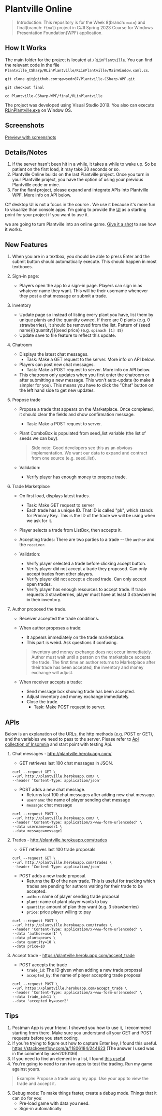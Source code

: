 # Plantville Online

> Introduction: This repository is for the Week 8(branch: `main`) and final(branch: `final`) project in C#II Spring 2023 Course for Windows Presentation Foundation(WPF) application.

## How It Works
The main folder for the project is located at `/RLinPlantville`. You can find the relevant code in the file `Plantville_CSharp/RLinPlantville/RLinPlantville/MainWindow.xaml.cs`.

```shell
git clone git@github.com:qawsedr87/Plantville-CSharp-WPF.git

git checkout final

cd Plantville-CSharp-WPF/final/RLinPlantville
```

The project was developed using Visual Studio 2019. You also can execute [RLinPlantville.exe](/RLinPlantville/RLinPlantville/bin//Debug) on Window OS. 

## Screenshots 
[Preview with screenshots](/screenshots)

## Details/Notes

1. If the server hasn't been hit in a while, it takes a while to wake up. So be patient on the first load, it may take 30 seconds or so.
2. Plantville Online builds on the last Plantville project. Once you turn in your Plantville project, you have the option of using your previous Plantvillle code or mine.
3. For the fianl project, please expand and integrate APIs into Plantville WPF. More info on API below.

C# desktop UI is not a focus in the course . We use it because it's more fun to visualize than console apps.  I'm going to provide the [UI](/final/example/Plantville_Online_UI_Assets) as a starting point for your project if you want to use it. 

we are going to turn Plantville into an online game. [Give it a shot](/final/example/Plantville_Online/Plantville.exe) to see how it works. 

## New Features
1. When you are in a textbox, you should be able to press Enter and the submit button should automatically execute. This should happen in most textboxes.
2. Sign-in page:
    - Players open the app to a sign-in page. Players can sign in as whatever name they want. This will be their username whenever they post a chat message or submit a trade.

3. Inventory
    - Update page so instead of listing every plant you have, list them by unique plants and the quantity owned. If there are 0 plants (e.g. 0 strawberries), it should be removed from the list. Pattern of {seed name}[{quantity}]{seed price} (e.g. `spinach [1] $5`)
    - Update save to file feature to reflect this update.

4. Chatroom
    - Displays the latest chat messages.
        - Task: Make a GET request to the server. More info on API below.
    - Players can post new chat messages. 
        - Task: Make a POST request to server. More info on API below.
    - This chatroom only updates when you first enter the chatroom or after submitting a new message. This won't auto-update (to make it simpler for you). This means you have to click the "Chat" button on the left hand side to get new updates.

5. Propose trade
    - Propose a trade that appears on the Marketplace. Once completed, it should clear the fields and show confirmation message.
        - Task: Make a POST request to server.
    - Plant ComboBox is populated from seed_list variable (the list of seeds we can buy).

        > Side note: Good developers see this as an obvious implementation. We want our data to expand and contract from one source (e.g. seed_list). 
    - Validation: 
        - Verify player has enough money to propose trade.

6. Trade Marketplace
    - On first load, displays latest trades.
        - Task: Make GET request to server
        - Each trade has a unique ID.  That ID is called "pk", which stands for Primary Key. This is the ID of the trade we will be using when we ask for it.
    - Player selects a trade from ListBox, then accepts it. 
    - Accepting trades: There are two parties to a trade -- the `author` and the `receiver`. 

    - Validation:
        - Verify player selected a trade before clicking accept button.
        - Verify player did not accept a trade they proposed. Can only accept trades from other players.
        - Verify player did not accept a closed trade. Can only accept open trades.
        - Verify player has enough resources to accept trade. If trade requests 3 strawberries, player must have at least 3 strawberries in their inventory.

7. Author proposed the trade.
    - Receiver accepted the trade conditions.
    - When author proposes a trade:
        - It appears immediately on the trade marketplace.
        - This part is weird. Ask questions if confusing.

        > Inventory and money exchange does not occur immediately. Author must wait until a person on the marketplace accepts the trade. The first time an author returns to Marketplace after their trade has been accepted, the inventory and money exchange will adjust.
    
    - When receiver accepts a trade:
        - Send message box showing trade has been accepted.
        - Adjust inventory and money exchange immediately.
        - Close the trade.
            - Task: Make POST request to server.


## APIs
Below is an explanation of the URLs, the http methods (e.g. POST or GET), and the variables we need to pass to the server. Please refer to [Api collection of Insomnia](/final//common//Insomnia_2023-06-03.json) and start point with testing Api.

1. Chat messages - http://plantville.herokuapp.com/
    - GET retrieves last 100 chat messages in JSON.
    ```shell
    curl --request GET \
    --url http://plantville.herokuapp.com/ \
    --header 'Content-Type: application/json'
    ```

    - POST adds a new chat message.
        - Returns last 100 chat messages after adding new chat message.
        - `username`: the name of player sending chat message
        - `message`: chat message

    ```shell
    curl --request POST \
    --url http://plantville.herokuapp.com/ \
    --header 'Content-Type: application/x-www-form-urlencoded' \
    --data username=user1 \
    --data message=message1
    ```

2. Trades - http://plantville.herokuapp.com/trades
    - GET retrieves last 100 trade proposals
    
    ```shell
    curl --request GET \
    --url http://plantville.herokuapp.com/trades \
    --header 'Content-Type: application/json'
    ```

    - POST adds a new trade proposal.
        - Returns the ID of the new trade. This is useful for tracking which trades are pending for authors waiting for their trade to be accepted.
        - `author`: name of player sending trade proposal
        - `plant`: name of plant player wants to buy
        - `quantity`: amount of plan they want (e.g. 3 strawberries)
        - `price`: price player willing to pay
    
    ```shell
    curl --request POST \
    --url http://plantville.herokuapp.com/trades \
    --header 'Content-Type: application/x-www-form-urlencoded' \
    --data 'author=user1' \
    --data plant=pears \
    --data quantity=10 \
    --data price=10
    ```

3. Accept trade - https://plantville.herokuapp.com/accept_trade
    - POST accepts the trade
        - `trade_id`: The ID given when adding a new trade proposal
        - `accepted_by`: the name of player accepting trade proposal

    ```shell
    curl --request POST \
    --url https://plantville.herokuapp.com/accept_trade \
    --header 'Content-Type: application/x-www-form-urlencoded' \
    --data trade_id=11 \
    --data 'accepted_by=user2'
    ```

## Tips

1. Postman App is your friend. I showed you how to use it, I recommend starting from there. Make sure you understand all your GET and POST requests before you start coding.
2. If you're trying to figure out how to capture Enter key, I found this useful. https://stackoverflow.com/a/11806184/244623 (The answer I used was in the comment by user2010136)
3. If you need to find an element in a list, I found [this useful](https://stackoverflow.com/a/9854944/244623)
4. You're going to need to run two apps to test the trading. Run my game against yours. 

> Example: Propose a trade using my app. Use your app to view the trade and accept it.

5. Debug mode: To make things faster, create a debug mode. Things that it can do for you:
    - Pre-load game with data you need.
    - Sign-in automatically